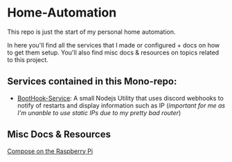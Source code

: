 # Home-Automation

This repo is just the start of my personal home automation.

In here you'll find all the services that I made or configured + docs on how to get them setup. You'll also find misc docs & resources on topics related to this project.

## Services contained in this Mono-repo:

- [BootHook-Service](BootHook-Service/readme.md): A small Nodejs Utility that uses discord webhooks to notify of restarts and display information such as IP (_important for me as I'm unanble to use static IPs due to my pretty bad router_)

## Misc Docs & Resources

[Compose on the Raspberry Pi](docs/raspberry-pi/Compose-on-the-Raspberry-Pi.md)
